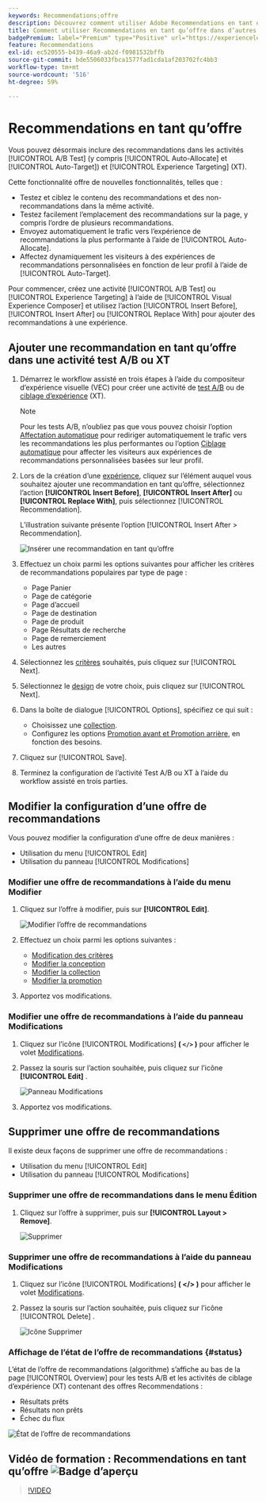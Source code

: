 ```yaml
---
keywords: Recommendations;offre
description: Découvrez comment utiliser Adobe Recommendations en tant qu’offre dans les activités de tests A/B (y compris l’affectation automatique et le ciblage automatique) et de ciblage d’expérience (XT).
title: Comment utiliser Recommendations en tant qu’offre dans d’autres types d’activités ?
badgePremium: label="Premium" type="Positive" url="https://experienceleague.adobe.com/docs/target/using/introduction/intro.html?lang=en#premium newtab=true" tooltip="Découvrez les fonctionnalités incluses dans Target Premium."
feature: Recommendations
exl-id: ec520555-b439-46a9-ab2d-f0981532bffb
source-git-commit: bde5506033fbca1577fad1cda1af203702fc4bb3
workflow-type: tm+mt
source-wordcount: '516'
ht-degree: 59%

---
```


# Recommendations en tant qu’offre

Vous pouvez désormais inclure des recommandations dans les activités [!UICONTROL A/B Test] (y compris [!UICONTROL Auto-Allocate] et [!UICONTROL Auto-Target]) et [!UICONTROL Experience Targeting] (XT).

Cette fonctionnalité offre de nouvelles fonctionnalités, telles que :

* Testez et ciblez le contenu des recommandations et des non-recommandations dans la même activité.
* Testez facilement l’emplacement des recommandations sur la page, y compris l’ordre de plusieurs recommandations.
* Envoyez automatiquement le trafic vers l’expérience de recommandations la plus performante à l’aide de [!UICONTROL Auto-Allocate].
* Affectez dynamiquement les visiteurs à des expériences de recommandations personnalisées en fonction de leur profil à l’aide de [!UICONTROL Auto-Target].

Pour commencer, créez une activité [!UICONTROL A/B Test] ou [!UICONTROL Experience Targeting] à l’aide de [!UICONTROL Visual Experience Composer] et utilisez l’action [!UICONTROL Insert Before], [!UICONTROL Insert After] ou [!UICONTROL Replace With] pour ajouter des recommandations à une expérience.

## Ajouter une recommandation en tant qu’offre dans une activité test A/B ou XT

1. Démarrez le workflow assisté en trois étapes à l’aide du compositeur d’expérience visuelle (VEC) pour créer une activité de [test A/B](/help/main/c-activities/t-test-ab/t-test-create-ab/test-create-ab.md) ou de [ciblage d’expérience](/help/main/c-activities/t-experience-target/t-xt-create/xt-create.md) (XT).

   >[!NOTE]
   >
   >Pour les tests A/B, n’oubliez pas que vous pouvez choisir l’option [Affectation automatique](/help/main/c-activities/automated-traffic-allocation/automated-traffic-allocation.md) pour rediriger automatiquement le trafic vers les recommandations les plus performantes ou l’option [Ciblage automatique](/help/main/c-activities/auto-target/auto-target-to-optimize.md) pour affecter les visiteurs aux expériences de recommandations personnalisées basées sur leur profil.

1. Lors de la création d’une [expérience](/help/main/c-experiences/c-visual-experience-composer/viztarget-options.md), cliquez sur l’élément auquel vous souhaitez ajouter une recommandation en tant qu’offre, sélectionnez l’action **[!UICONTROL Insert Before]**, **[!UICONTROL Insert After]** ou **[!UICONTROL Replace With]**, puis sélectionnez [!UICONTROL Recommendation].

   L’illustration suivante présente l’option [!UICONTROL Insert After > Recommendation].

   ![Insérer une recommandation en tant qu’offre](/help/main/c-recommendations/assets/replace-after-recommendations.png)

1. Effectuez un choix parmi les options suivantes pour afficher les critères de recommandations populaires par type de page :

   * Page Panier
   * Page de catégorie
   * Page d’accueil
   * Page de destination
   * Page de produit
   * Page Résultats de recherche
   * Page de remerciement
   * Les autres

1. Sélectionnez les [critères](/help/main/c-recommendations/c-algorithms/algorithms.md) souhaités, puis cliquez sur [!UICONTROL Next].
1. Sélectionnez le [design](/help/main/c-recommendations/c-design-overview/design-overview.md) de votre choix, puis cliquez sur [!UICONTROL Next].
1. Dans la boîte de dialogue [!UICONTROL Options], spécifiez ce qui suit :

   * Choisissez une [collection](/help/main/c-recommendations/c-products/collections.md).
   * Configurez les options [Promotion avant et Promotion arrière](/help/main/c-recommendations/t-create-recs-activity/adding-promotions.md), en fonction des besoins.

1. Cliquez sur [!UICONTROL Save].
1. Terminez la configuration de l’activité Test A/B ou XT à l’aide du workflow assisté en trois parties.

## Modifier la configuration d’une offre de recommandations

Vous pouvez modifier la configuration d’une offre de deux manières :

* Utilisation du menu [!UICONTROL Edit]
* Utilisation du panneau [!UICONTROL Modifications]

### Modifier une offre de recommandations à l’aide du menu Modifier

1. Cliquez sur l’offre à modifier, puis sur **[!UICONTROL Edit]**.

   ![Modifier l’offre de recommandations](/help/main/c-recommendations/assets/recs-offer-edit.png)

1. Effectuez un choix parmi les options suivantes :

   * [Modification des critères](/help/main/c-recommendations/c-algorithms/algorithms.md)
   * [Modifier la conception](/help/main/c-recommendations/c-design-overview/design-overview.md)
   * [Modifier la collection](/help/main/c-recommendations/c-products/collections.md)
   * [Modifier la promotion](/help/main/c-recommendations/t-create-recs-activity/adding-promotions.md)

1. Apportez vos modifications.

### Modifier une offre de recommandations à l’aide du panneau Modifications

1. Cliquez sur l’icône [!UICONTROL Modifications] **( `</>` )** pour afficher le volet [Modifications](/help/main/c-experiences/c-visual-experience-composer/c-vec-code-editor/vec-code-editor.md).
1. Passez la souris sur l’action souhaitée, puis cliquez sur l’icône **[!UICONTROL Edit]** .

   ![Panneau Modifications](/help/main/c-recommendations/assets/recs-offer-modifications.png)

1. Apportez vos modifications.

## Supprimer une offre de recommandations

Il existe deux façons de supprimer une offre de recommandations :

* Utilisation du menu [!UICONTROL Edit]
* Utilisation du panneau [!UICONTROL Modifications]

### Supprimer une offre de recommandations dans le menu Édition

1. Cliquez sur l’offre à supprimer, puis sur **[!UICONTROL Layout > Remove]**.

   ![Supprimer](/help/main/c-recommendations/assets/recs-offer-remove.png)

### Supprimer une offre de recommandations à l’aide du panneau Modifications

1. Cliquez sur l’icône [!UICONTROL Modifications] **( &lt;/> )** pour afficher le volet [Modifications](/help/main/c-experiences/c-visual-experience-composer/c-vec-code-editor/vec-code-editor.md).
1. Passez la souris sur l’action souhaitée, puis cliquez sur l’icône [!UICONTROL Delete] .

   ![Icône Supprimer](/help/main/c-recommendations/assets/recs-offer-delete.png)

### Affichage de l’état de l’offre de recommandations {#status}

L’état de l’offre de recommandations (algorithme) s’affiche au bas de la page [!UICONTROL Overview] pour les tests A/B et les activités de ciblage d’expérience (XT) contenant des offres Recommendations :

* Résultats prêts
* Résultats non prêts
* Échec du flux

![État de l’offre de recommandations](/help/main/c-recommendations/assets/recs-offer-status.png)

## Vidéo de formation : Recommendations en tant qu’offre ![Badge d’aperçu](/help/main/assets/overview.png)

>[!VIDEO](https://video.tv.adobe.com/v/28878)
